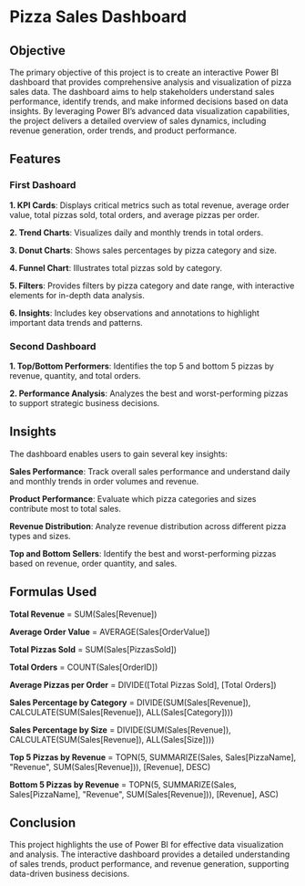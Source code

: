 # Pizza Sales Dashboard


## Objective
The primary objective of this project is to create an interactive Power BI dashboard that provides comprehensive analysis and visualization of pizza sales data. The dashboard aims to help stakeholders understand sales performance, identify trends, and make informed decisions based on data insights. By leveraging Power BI’s advanced data visualization capabilities, the project delivers a detailed overview of sales dynamics, including revenue generation, order trends, and product performance.


## Features

### First Dashoard


**1. KPI Cards**: Displays critical metrics such as total revenue, average order value, total pizzas sold, total orders, and average pizzas per order.


**2. Trend Charts**: Visualizes daily and monthly trends in total orders.


**3. Donut Charts**: Shows sales percentages by pizza category and size.


**4. Funnel Chart**: Illustrates total pizzas sold by category.


**5. Filters**: Provides filters by pizza category and date range, with interactive elements for in-depth data analysis.


**6. Insights**: Includes key observations and annotations to highlight important data trends and patterns.


### Second Dashboard


**1. Top/Bottom Performers**: Identifies the top 5 and bottom 5 pizzas by revenue, quantity, and total orders.


**2. Performance Analysis**: Analyzes the best and worst-performing pizzas to support strategic business decisions.


## Insights
The dashboard enables users to gain several key insights:

**Sales Performance**: Track overall sales performance and understand daily and monthly trends in order volumes and revenue.

**Product Performance**: Evaluate which pizza categories and sizes contribute most to total sales.

**Revenue Distribution**: Analyze revenue distribution across different pizza types and sizes.

**Top and Bottom Sellers**: Identify the best and worst-performing pizzas based on revenue, order quantity, and sales.

## Formulas Used

**Total Revenue** = SUM(Sales[Revenue])

**Average Order Value** = AVERAGE(Sales[OrderValue])

**Total Pizzas Sold** = SUM(Sales[PizzasSold])

**Total Orders** = COUNT(Sales[OrderID])

**Average Pizzas per Order** = DIVIDE([Total Pizzas Sold], [Total Orders])

**Sales Percentage by Category** = DIVIDE(SUM(Sales[Revenue]), CALCULATE(SUM(Sales[Revenue]), ALL(Sales[Category])))

**Sales Percentage by Size** = DIVIDE(SUM(Sales[Revenue]), CALCULATE(SUM(Sales[Revenue]), ALL(Sales[Size])))

**Top 5 Pizzas by Revenue** = TOPN(5, SUMMARIZE(Sales, Sales[PizzaName], "Revenue", SUM(Sales[Revenue])), [Revenue], DESC)

**Bottom 5 Pizzas by Revenue** = TOPN(5, SUMMARIZE(Sales, Sales[PizzaName], "Revenue", SUM(Sales[Revenue])), [Revenue], ASC)

## Conclusion
This project highlights the use of Power BI for effective data visualization and analysis. The interactive dashboard provides a detailed understanding of sales trends, product performance, and revenue generation, supporting data-driven business decisions.

